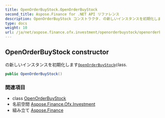```yaml
---
title: OpenOrderBuyStock.OpenOrderBuyStock
second_title: Aspose.Finance for .NET API リファレンス
description: OpenOrderBuyStock コンストラクタ. の新しいインスタンスを初期化しますOpenOrderBuyStockclass.
type: docs
weight: 10
url: /ja/net/aspose.finance.ofx.investment/openorderbuystock/openorderbuystock/
---
```

## OpenOrderBuyStock constructor

の新しいインスタンスを初期化します[`OpenOrderBuyStock`](../)class.

```csharp
public OpenOrderBuyStock()
```

### 関連項目

* class [OpenOrderBuyStock](../)
* 名前空間 [Aspose.Finance.Ofx.Investment](../../openorderbuystock/)
* 組み立て [Aspose.Finance](../../../)


